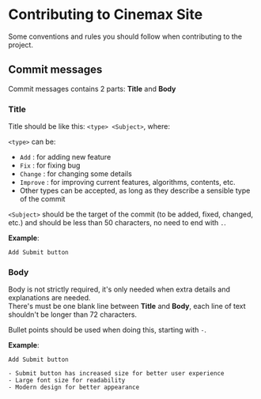 # Contributing to Cinemax Site
Some conventions and rules you should follow when contributing to the project.

## Commit messages
Commit messages contains 2 parts: **Title** and **Body**

### Title
Title should be like this: `<type> <Subject>`, where:

`<type>` can be: 

* `Add` : for adding new feature
* `Fix` : for fixing bug
* `Change` : for changing some details
* `Improve` : for improving current features, algorithms, contents, etc.
* Other types can be accepted, as long as they describe a sensible type of the commit

`<Subject>` should be the target of the commit (to be added, fixed, changed, etc.) and should be less than 50 characters, no need to end with `.`.

**Example**:
          
    Add Submit button
 
### Body

Body is not strictly required, it's only needed when extra details and explanations are needed.  
There's must be one blank line between **Title** and **Body**, each line of text shouldn't be longer than 72 characters.    

Bullet points should be used when doing this, starting with  `-`.


**Example**:
    
    Add Submit button

    - Submit button has increased size for better user experience
    - Large font size for readability
    - Modern design for better appearance
